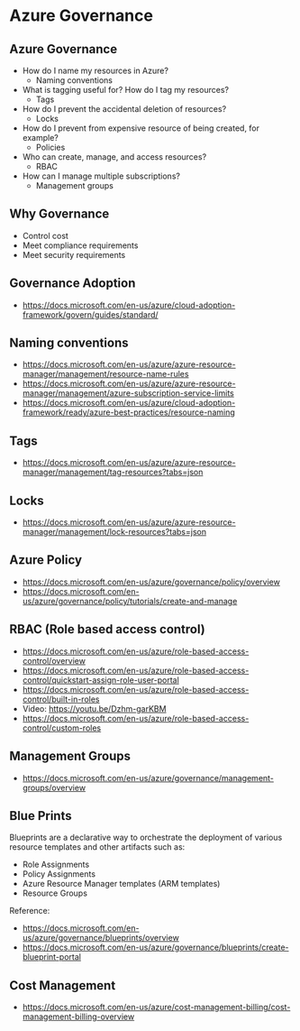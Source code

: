 # Azure Governance

## Azure Governance

- How do I name my resources in Azure?
  - Naming conventions
- What is tagging useful for? How do I tag my resources?
  - Tags
- How do I prevent the accidental deletion of resources? 
  - Locks
- How do I prevent from expensive resource of being created, for example?
  - Policies
- Who can create, manage, and access resources?
  - RBAC
- How can I manage multiple subscriptions?
  - Management groups

## Why Governance

- Control cost
- Meet compliance requirements
- Meet security requirements

## Governance Adoption

- https://docs.microsoft.com/en-us/azure/cloud-adoption-framework/govern/guides/standard/

## Naming conventions

- https://docs.microsoft.com/en-us/azure/azure-resource-manager/management/resource-name-rules
- https://docs.microsoft.com/en-us/azure/azure-resource-manager/management/azure-subscription-service-limits
- https://docs.microsoft.com/en-us/azure/cloud-adoption-framework/ready/azure-best-practices/resource-naming

## Tags

- https://docs.microsoft.com/en-us/azure/azure-resource-manager/management/tag-resources?tabs=json

## Locks

- https://docs.microsoft.com/en-us/azure/azure-resource-manager/management/lock-resources?tabs=json

## Azure Policy

- https://docs.microsoft.com/en-us/azure/governance/policy/overview
- https://docs.microsoft.com/en-us/azure/governance/policy/tutorials/create-and-manage

## RBAC (Role based access control)

- https://docs.microsoft.com/en-us/azure/role-based-access-control/overview
- https://docs.microsoft.com/en-us/azure/role-based-access-control/quickstart-assign-role-user-portal
- https://docs.microsoft.com/en-us/azure/role-based-access-control/built-in-roles
- Video: https://youtu.be/Dzhm-garKBM
- https://docs.microsoft.com/en-us/azure/role-based-access-control/custom-roles

## Management Groups

- https://docs.microsoft.com/en-us/azure/governance/management-groups/overview

## Blue Prints

Blueprints are a declarative way to orchestrate the deployment of various resource templates and other artifacts such as:

- Role Assignments
- Policy Assignments
- Azure Resource Manager templates (ARM templates)
- Resource Groups

Reference:
- https://docs.microsoft.com/en-us/azure/governance/blueprints/overview
- https://docs.microsoft.com/en-us/azure/governance/blueprints/create-blueprint-portal


## Cost Management

- https://docs.microsoft.com/en-us/azure/cost-management-billing/cost-management-billing-overview

